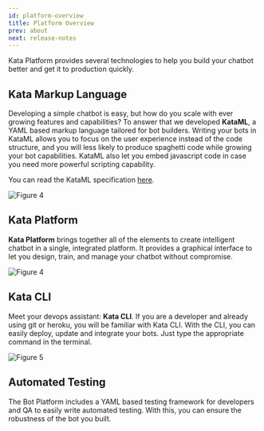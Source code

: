 ```yaml
---
id: platform-overview
title: Platform Overview
prev: about
next: release-notes
---
```


Kata Platform provides several technologies to help you build your chatbot better and get it to production quickly.

## Kata Markup Language

Developing a simple chatbot is easy, but how do you scale with ever growing features and capabilities? To answer that we developed **KataML**, a YAML based markup language tailored for bot builders. Writing your bots in KataML allows you to focus on the user experience instead of the code structure, and you will less likely to produce spaghetti code while growing your bot capabilities. KataML also let you embed javascript code in case you need more powerful scripting capability.

You can read the KataML specification [here](/kata-ml/overview/).

![Figure 4](./images/about/figure-4.png)

## Kata Platform

**Kata Platform** brings together all of the elements to create intelligent chatbot in a single, integrated platform. It provides a graphical interface to let you design, train, and manage your chatbot without compromise.

![Figure 4](./images/release-notes/kata-platform-3-0.jpg)

## Kata CLI

Meet your devops assistant: **Kata CLI**. If you are a developer and already using git or heroku, you will be familiar with Kata CLI. With the CLI, you can easily deploy, update and integrate your bots. Just type the appropriate command in the terminal.

![Figure 5](./images/about/figure-5.png)

## Automated Testing

The Bot Platform includes a YAML based testing framework for developers and QA to easily write automated testing. With this, you can ensure the robustness of the bot you built.
